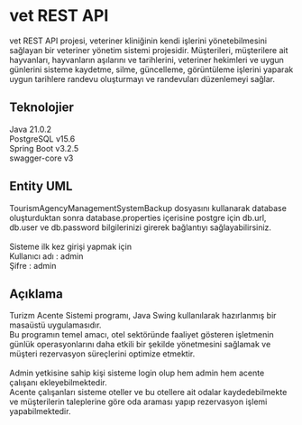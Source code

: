 # vet REST API
vet REST API projesi, veteriner kliniğinin kendi işlerini yönetebilmesini sağlayan bir veteriner yönetim sistemi projesidir.
Müşterileri, müşterilere ait hayvanları, hayvanların aşılarını ve tarihlerini, veteriner hekimleri ve uygun günlerini sisteme
kaydetme, silme, güncelleme, görüntüleme işlerini yaparak uygun tarihlere randevu oluşturmayı ve randevuları düzenlemeyi sağlar.

## Teknolojier
Java 21.0.2<br>
PostgreSQL v15.6<br>
Spring Boot v3.2.5<br>
swagger-core v3<br>

## Entity UML
TourismAgencyManagementSystemBackup dosyasını kullanarak database oluşturduktan sonra database.properties içerisine
postgre için db.url, db.user ve db.password bilgilerinizi girerek bağlantıyı sağlayabilirsiniz.<br>
<br>
Sisteme ilk kez girişi yapmak için<br>
Kullanıcı adı : admin<br>
Şifre : admin<br>
## Açıklama
Turizm Acente Sistemi programı, Java Swing kullanılarak hazırlanmış bir masaüstü uygulamasıdır.<br>
Bu programın temel amacı, otel sektöründe faaliyet gösteren işletmenin günlük operasyonlarını daha etkili bir şekilde
yönetmesini sağlamak ve müşteri rezervasyon süreçlerini optimize etmektir.<br>
<br>
Admin yetkisine sahip kişi sisteme login olup hem admin hem acente çalışanı ekleyebilmektedir.<br>
Acente çalışanları sisteme oteller ve bu otellere ait odalar kaydedebilmekte ve müşterilerin taleplerine göre oda araması
yapıp rezervasyon işlemi yapabilmektedir.<br>
<br>
